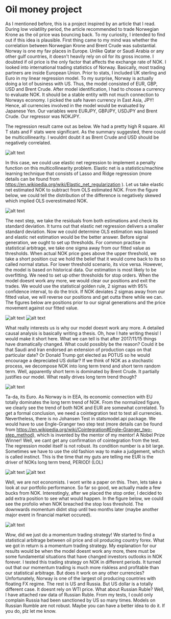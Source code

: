 # Oil money project

As I mentioned before, this is a project inspired by an article that I read. During low volatility period, the article recommended to trade Norwegian Krone as the oil price was bouncing back. To my curiosity, I intended to find out if this idea is plausible. First thing came to my mind was whether the correlation between Norwegian Krone and Brent Crude was substantial. Norway is one my fav places in Europe. Unlike Qatar or Saudi Arabia or any other gulf countries, it doesn't heavily rely on oil for its gross income. I doubted if oil price is the only factor that affects the exchange rate of NOK. I looked into international trading statistics of Norway. Basically, most trading partners are inside European Union. Prior to stats, I included UK sterling and Euro in my linear regression model. To my surprise, Norway is actually doing a lot of business with US. Thus, the model consisted of EUR, GBP, USD and Brent Crude. After model identification, I had to choose a currency to evaluate NOK. It should be a stable entity with not much connection to Norways economy. I picked the safe haven currency in East Asia, JPY! Hence, all currencies involved in the model would be evaluated by Japanese Yen. Our variables were EURJPY, GBPJPY, USDJPY and Brent Crude. Our regressor was NOKJPY.

The regression result came out as below. We had a pretty high R square. All T stats and F stats were significant. As the summary suggested, there could be multicollinearity. I wouldnt doubt it as Brent Crude and USD should be negatively correlated.

![alt text](https://github.com/tattooday/quant-trading/blob/master/oil%20money%20project/preview/model%20summary.PNG)

In this case, we could use elastic net regression to implement a penalty function on this multicollinearity problem. Elastic net is a statistics/machine learning technique that consists of Lasso and Ridge regression (more details can be found from https://en.wikipedia.org/wiki/Elastic_net_regularization ). Let us take elastic net estimated NOK to subtract from OLS estimated NOK. From the figure below, we could tell the distribution of the difference is negatively skewed which implied OLS overestimated NOK.

![alt text](https://github.com/tattooday/quant-trading/blob/master/oil%20money%20project/preview/ols%20vs%20elastic%20net.png)

The next step, we take the residuals from both estimations and check its standard deviation. It turns out that elastic net regression delivers a smaller standard deviation. Now we could determine OLS estimation was biased and elastic net estimation would be the better answer. Before signal generation, we ought to set up thresholds. For common practise in statistical arbitrage, we take one sigma away from our fitted value as thresholds. When actual NOK price goes above the upper threshold, we take a short position cuz we hold the belief that it would come back to its so called normal status. For lower threshold scenario, its vice versa. However, the model is based on historical data. Our estimation is most likely to be overfitting. We need to set up other thresholds for stop orders. When the model doesnt work any more, we would clear our positions and exit the trades. We would use the statistical golden rule, 2 sigmas with 95% confidence interval, to do the trick. If NOK deviates 2 sigmas away from our fitted value, we will reverse our positions and get outta there while we can. The figures below are positions prior to our signal generations and the price movement against our fitted value.

![alt text](https://github.com/tattooday/quant-trading/blob/master/oil%20money%20project/preview/positions.png)
![alt text](https://github.com/tattooday/quant-trading/blob/master/oil%20money%20project/preview/actual%20vs%20fitted.png)

What really interests us is why our model doesnt work any more. A detailed causal analysis is basically writing a thesis. Oh, how I hate writing thesis! I would make it short here. What we can tell is that after 2017/11/15 things have dramatically changed. What could possibly be the reason? Could it be that Saudi and Iran endorsed an extension of production caps on that particular date? Or Donald Trump got elected as POTUS so he would encourage a depreciated US dollar? If we think of NOK as a stochastic process, we decompose NOK into long term trend and short term random term. Well, apparently short term is dominated by Brent Crude. It partially justifies our model. What really drives long term trend though? 

![alt text](https://github.com/tattooday/quant-trading/blob/master/oil%20money%20project/preview/brent%20crude.png)

Ta-da, its Euro. As Norway is in EEA, its economic connection with EU totally dominates the long term trend of NOK. From the normalized figure, we clearly see the trend of both NOK and EUR are somewhat correlated. To get a formal conclusion, we need a cointegration test to test all currencies. Nevertheless, there is no Johansen Test in statsmodel.api package. We would have to use Engle-Granger two step test (more details can be found from https://en.wikipedia.org/wiki/Cointegration#Engle–Granger_two-step_method), which is invented by the mentor of my mentor! A Nobel Prize Winner! Well, we cant get any confirmation of cointegration from the test. The regression model itself is not robust. Its condition number is a bit large. Sometimes we have to use the old fashion way to make a judgement, which is called instinct. This is the time that my guts are telling me EUR is the driver of NOKs long term trend, PERIOD! (LOL)

![alt text](https://github.com/tattooday/quant-trading/blob/master/oil%20money%20project/preview/random%20walk%20with%20a%20drift.png)
![alt text](https://github.com/tattooday/quant-trading/blob/master/oil%20money%20project/preview/EG%20failed.PNG)

Well, we are not economists. I wont write a paper on this. Then, lets take a look at our portfolio performance. So far so good, we actually made a few bucks from NOK. Interestingly, after we placed the stop order, I decided to add extra position to see what would happen. In the figure below, we could see the profolio when NOK breached the stop loss threshold. The downwards momentum didnt stop until two months later (maybe another major event in financial market occured). 

![alt text](https://github.com/tattooday/quant-trading/blob/master/oil%20money%20project/preview/portfolio.png)

Wow, did we just do a momentum trading strategy! We started to find a statistical arbitrage between oil price and oil producing country forex. What we got in return is a momentum trading strategy. My explanation for our results would be when the model doesnt work any more, there must be some fundamental situations that have changed investors outlooks in NOK forever. I tested this trading strategy on NOK in different periods. It turned out that our momentum trading is much more riskless and profitable than our statistical arbitrage. But does it work on any other currencies? Unfortunately, Norway is one of the largest oil producing countries with floating FX regime. The rest is US and Russia. But US dollar is a totally different case. It doesnt rely on WTI price. What about Russian Ruble? Well, I have attached raw data of Russian Ruble. From my tests, I could only complain Russia had been sanctioned by US so many times. Models on Russian Rumble are not robust. Maybe you can have a better idea to do it. If you do, plz let me know.
